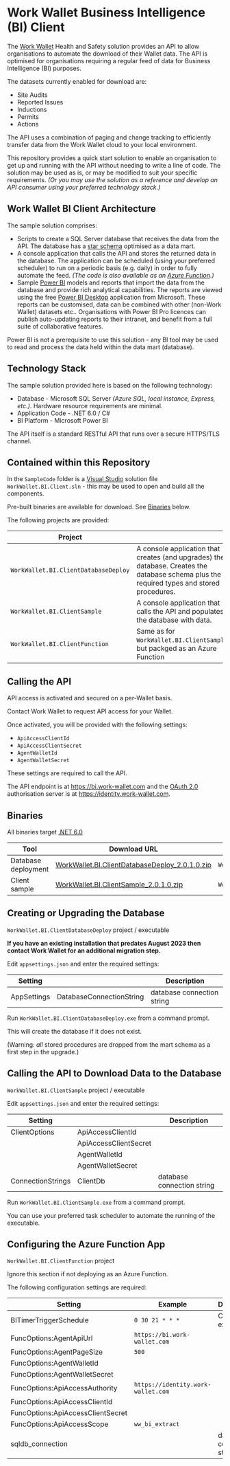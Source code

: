 # Work Wallet Business Intelligence (BI) Client

The [Work Wallet](https://www.work-wallet.com/) Health and Safety solution provides an API to allow organisations to automate the download of their Wallet data. The API is optimised for organisations requiring a regular feed of data for Business Intelligence (BI) purposes.

The datasets currently enabled for download are:

* Site Audits
* Reported Issues
* Inductions
* Permits
* Actions

The API uses a combination of paging and change tracking to efficiently transfer data from the Work Wallet cloud to your local environment.

This repository provides a quick start solution to enable an organisation to get up and running with the API without needing to write a line of code. The solution may be used as is, or may be modified to suit your specific requirements. *(Or you may use the solution as a reference and develop an API consumer using your preferred technology stack.)*

## Work Wallet BI Client Architecture

The sample solution comprises:

* Scripts to create a SQL Server database that receives the data from the API. The database has a [star schema](https://en.wikipedia.org/wiki/Star_schema) optimised as a data mart.
* A console application that calls the API and stores the returned data in the database. The application can be scheduled (using your preferred scheduler) to run on a periodic basis (e.g. daily) in order to fully automate the feed. *(The code is also available as an [Azure Function](https://azure.microsoft.com/en-gb/products/functions/).)*
* Sample [Power BI](https://powerbi.microsoft.com/) models and reports that import the data from the database and provide rich analytical capabilities. The reports are viewed using the free [Power BI Desktop](https://powerbi.microsoft.com/en-us/desktop/) application from Microsoft. These reports can be customised, data can be combined with other (non-Work Wallet) datasets etc.. Organisations with Power BI Pro licences can publish auto-updating reports to their intranet, and benefit from a full suite of collaborative features.

Power BI is not a prerequisite to use this solution - any BI tool may be used to read and process the data held within the data mart (database).

## Technology Stack

The sample solution provided here is based on the following technology:

* Database - Microsoft SQL Server *(Azure SQL, local instance, Express, etc.)*. Hardware resource requirements are minimal.
* Application Code - .NET 6.0 / C#
* BI Platform - Microsoft Power BI

The API itself is a standard RESTful API that runs over a secure HTTPS/TLS channel.

## Contained within this Repository

In the `SampleCode` folder is a [Visual Studio](https://visualstudio.microsoft.com/) solution file `WorkWallet.BI.Client.sln` - this may be used to open and build all the components.

Pre-built binaries are available for download. See [Binaries](#binaries) below.

The following projects are provided:

| Project | |
| --- | --- |
| `WorkWallet.BI.ClientDatabaseDeploy` | A console application that creates (and upgrades) the database. Creates the database schema plus the required types and stored procedures. |
| `WorkWallet.BI.ClientSample` | A console application that calls the API and populates the database with data. |
| `WorkWallet.BI.ClientFunction` | Same as for `WorkWallet.BI.ClientSample`, but packged as an Azure Function |

## Calling the API

API access is activated and secured on a per-Wallet basis.

Contact Work Wallet to request API access for your Wallet.

Once activated, you will be provided with the following settings:

* `ApiAccessClientId`
* `ApiAccessClientSecret`
* `AgentWalletId`
* `AgentWalletSecret`

These settings are required to call the API.

The API endpoint is at <https://bi.work-wallet.com> and the [OAuth 2.0](https://oauth.net/2/) authorisation server is at <https://identity.work-wallet.com>.

## Binaries

All binaries target [.NET 6.0](https://dotnet.microsoft.com/en-us/download/dotnet/6.0)

| Tool | Download URL | Executable | Config. File |
| --- | --- | --- | --- |
| Database deployment | [WorkWallet.BI.ClientDatabaseDeploy_2.0.1.0.zip](https://base.azureedge.net/bi-client/WorkWallet.BI.ClientDatabaseDeploy_2.0.1.0.zip) | `WorkWallet.BI.ClientDatabaseDeploy.exe` | `appsettings.json` |
| Client sample | [WorkWallet.BI.ClientSample_2.0.1.0.zip](https://base.azureedge.net/bi-client/WorkWallet.BI.ClientSample_2.0.1.0.zip) | `WorkWallet.BI.ClientSample.exe` | `appsettings.json` |

## Creating or Upgrading the Database

`WorkWallet.BI.ClientDatabaseDeploy` project / executable

**If you have an existing installation that predates August 2023 then contact Work Wallet for an additional migration step.**

Edit `appsettings.json` and enter the required settings:

| Setting | | Description |
| --- | --- | --- |
| AppSettings | DatabaseConnectionString | database connection string |

Run `WorkWallet.BI.ClientDatabaseDeploy.exe` from a command prompt.

This will create the database if it does not exist.

(Warning: *all* stored procedures are dropped from the mart schema as a first step in the upgrade.)

## Calling the API to Download Data to the Database

`WorkWallet.BI.ClientSample` project / executable

Edit `appsettings.json` and enter the required settings:

| Setting | | Description |
| --- | --- | --- |
| ClientOptions | ApiAccessClientId | |
| | ApiAccessClientSecret | |
| | AgentWalletId | |
| | AgentWalletSecret | |
| ConnectionStrings | ClientDb | database connection string |

Run `WorkWallet.BI.ClientSample.exe` from a command prompt.

You can use your preferred task scheduler to automate the running of the executable.

## Configuring the Azure Function App

`WorkWallet.BI.ClientFunction` project

Ignore this section if not deploying as an Azure Function.

The following configuration settings are required:

| Setting | Example | Description |
| --- | --- | --- |
| BITimerTriggerSchedule | `0 30 21 * * *` | Cron expression |
| FuncOptions:AgentApiUrl | `https://bi.work-wallet.com` | |
| FuncOptions:AgentPageSize | `500` | |
| FuncOptions:AgentWalletId | | |
| FuncOptions:AgentWalletSecret | | |
| FuncOptions:ApiAccessAuthority | `https://identity.work-wallet.com` | |
| FuncOptions:ApiAccessClientId | | |
| FuncOptions:ApiAccessClientSecret | | |
| FuncOptions:ApiAccessScope | `ww_bi_extract` | |
| sqldb_connection | | database connection string |
